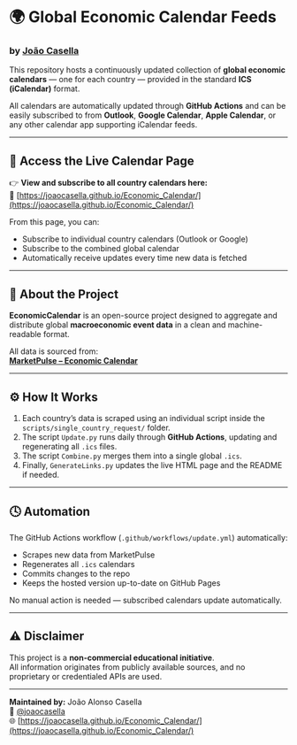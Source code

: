 # 🌍 Global Economic Calendar Feeds  
### by [João Casella](https://github.com/joaoalonsocasella)

This repository hosts a continuously updated collection of **global economic calendars** — one for each country — provided in the standard **ICS (iCalendar)** format.  

All calendars are automatically updated through **GitHub Actions** and can be easily subscribed to from **Outlook**, **Google Calendar**, **Apple Calendar**, or any other calendar app supporting iCalendar feeds.

---

## 📅 Access the Live Calendar Page

👉 **View and subscribe to all country calendars here:**  
🔗 [https://joaocasella.github.io/Economic_Calendar/](https://joaocasella.github.io/Economic_Calendar/)

From this page, you can:
- Subscribe to individual country calendars (Outlook or Google)
- Subscribe to the combined global calendar
- Automatically receive updates every time new data is fetched

---

## 🧠 About the Project

**EconomicCalendar** is an open-source project designed to aggregate and distribute global **macroeconomic event data** in a clean and machine-readable format.

All data is sourced from:  
[**MarketPulse – Economic Calendar**](https://www.marketpulse.com/tools/economic-calendar/)

---

## ⚙️ How It Works

1. Each country’s data is scraped using an individual script inside the `scripts/single_country_request/` folder.  
2. The script `Update.py` runs daily through **GitHub Actions**, updating and regenerating all `.ics` files.  
3. The script `Combine.py` merges them into a single global `.ics`.  
4. Finally, `GenerateLinks.py` updates the live HTML page and the README if needed.

---

## 🕓 Automation

The GitHub Actions workflow (`.github/workflows/update.yml`) automatically:
- Scrapes new data from MarketPulse  
- Regenerates all `.ics` calendars  
- Commits changes to the repo  
- Keeps the hosted version up-to-date on GitHub Pages  

No manual action is needed — subscribed calendars update automatically.

---

## ⚠️ Disclaimer

This project is a **non-commercial educational initiative**.  
All information originates from publicly available sources, and no proprietary or credentialed APIs are used.

---

**Maintained by:** João Alonso Casella  
📧 [@joaocasella](https://github.com/joaocasella)  
🌐 [https://joaocasella.github.io/Economic_Calendar/](https://joaocasella.github.io/Economic_Calendar/)
